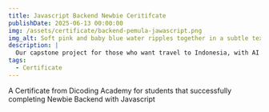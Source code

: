 ```yaml
---
title: Javascript Backend Newbie Ceritifcate
publishDate: 2025-06-13 00:00:00
img: /assets/certificate/backend-pemula-jawascript.png
img_alt: Soft pink and baby blue water ripples together in a subtle texture.
description: |
  Our capstone project for those who want travel to Indonesia, with AI Recommendation system.
tags:
  - Certificate
---
```


A Certificate from Dicoding Academy for students that successfully completing Newbie Backend with Javascript 